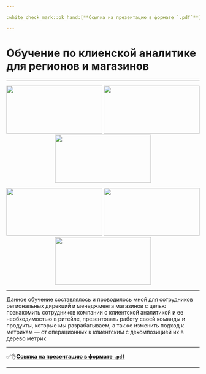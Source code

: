 ```yaml
---

:white_check_mark::ok_hand:[**Ссылка на презентацию в формате `.pdf`**](https://drive.google.com/file/d/1ujWPvC3g4CieQiz6I54LlMVCjJUaOoTS/view?usp=sharing)

---
```


# Обучение по клиенской аналитике для регионов и магазинов

---
<p class="thumb" align="center">
   <img src="https://user-images.githubusercontent.com/89247751/228472631-875e1c43-9a1c-4ff8-9260-f1bb1d4ac44b.PNG" width="250" height="125">
   <img src="https://user-images.githubusercontent.com/89247751/228472732-7db15199-0ebe-4954-8610-7d601d84f53b.PNG" width="250" height="125">
   <img src="https://user-images.githubusercontent.com/89247751/228474200-f06a255c-cc3f-473b-a131-df8771d6258d.PNG" width="250" height="125">
</p>

<p class="thumb" align="center">
   <img src="https://user-images.githubusercontent.com/89247751/228473878-d313eb8b-0660-4176-9381-098e8ca97be0.PNG" width="250" height="125">
   <img src="https://user-images.githubusercontent.com/89247751/228473932-99c93e3a-672d-4764-90c3-87325c8211f4.PNG" width="250" height="125">
   <img src="https://user-images.githubusercontent.com/89247751/228473975-ad0223be-250e-4c59-b8fa-c6ae1c32dcec.PNG" width="250" height="125">
</p>

---

Данное обучение составлялось и проводилось мной для сотрудников региональных дирекций и менеджмента магазинов с целью познакомить сотрудников компании с клиентской аналитикой и ее необходимостью в ритейле, презентовать работу своей команды и продукты, которые мы разрабатываем, а также изменить подход к метрикам — от операционных к клиентским с декомпозицией их в дерево метрик
  
---

:white_check_mark::ok_hand:[**Ссылка на презентацию в формате `.pdf`**](https://drive.google.com/file/d/1ujWPvC3g4CieQiz6I54LlMVCjJUaOoTS/view?usp=sharing)

---
